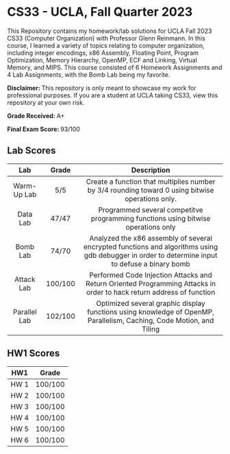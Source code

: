 # CS33 - UCLA, Fall Quarter 2023
This Repository contains my homework/lab solutions for UCLA Fall 2023 CS33 (Computer Organization) with Professor Glenn Reinmann. In this course, I learned a variety of topics relating to computer organization, including integer encodings, x86 Assembly, Floating Point, Program Optimization, Memory Hierarchy, OpenMP, ECF and Linking, Virtual Memory, and MIPS. This course consisted of 6 Homework Assignments and 4 Lab Assignments, with the Bomb Lab being my favorite.

<strong>Disclaimer: </strong> This repository is only meant to showcase my work for professional purposes. If you are a student at UCLA taking CS33, view this repository at your own risk.

<strong> Grade Received: </strong> A+

<strong> Final Exam Score: </strong> 93/100

## Lab Scores
| Lab | Grade | Description |
| :---:     |    :---:      |          :---: |
| Warm-Up Lab |   5/5   |  Create a function that multiplies number by 3/4 rounding toward 0 using bitwise operations only.   |
| Data Lab |   47/47   |  Programmed several competitve programming functions using bitwise operations only |
| Bomb Lab |   74/70   |  Analyzed the x86 assembly of several encrypted functions and algorithms using gdb debugger in order to determine input to defuse a binary bomb |
| Attack Lab |   100/100   |  Performed Code Injection Attacks and Return Oriented Programming Attacks in order to hack return address of function  |
| Parallel Lab |   102/100   |  Optimized several graphic display functions using knowledge of OpenMP, Parallelism, Caching, Code Motion, and Tiling |

## HW1 Scores
| HW1 | Grade |
| :---:     |    :---: |     
| HW 1 |   100/100   |  
| HW 2 |   100/100   |  
| HW 3 |   100/100   |  
| HW 4 |   100/100   |  
| HW 5 |   100/100   |
| HW 6 |   100/100   |

